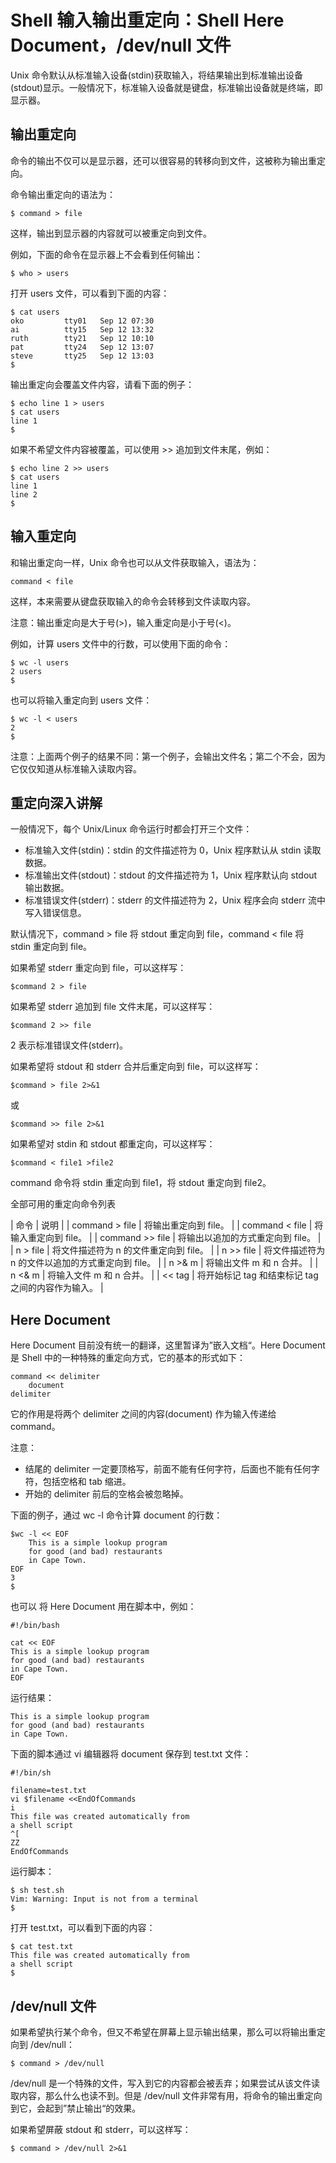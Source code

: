 # Shell 输入输出重定向：Shell Here Document，/dev/null 文件

Unix 命令默认从标准输入设备(stdin)获取输入，将结果输出到标准输出设备(stdout)显示。一般情况下，标准输入设备就是键盘，标准输出设备就是终端，即显示器。

## 输出重定向

命令的输出不仅可以是显示器，还可以很容易的转移向到文件，这被称为输出重定向。

命令输出重定向的语法为：

```
$ command > file
```

这样，输出到显示器的内容就可以被重定向到文件。

例如，下面的命令在显示器上不会看到任何输出：

```
$ who > users
```

打开 users 文件，可以看到下面的内容：

```
$ cat users
oko         tty01   Sep 12 07:30
ai          tty15   Sep 12 13:32
ruth        tty21   Sep 12 10:10
pat         tty24   Sep 12 13:07
steve       tty25   Sep 12 13:03
$
```

输出重定向会覆盖文件内容，请看下面的例子：

```
$ echo line 1 > users
$ cat users
line 1
$
```

如果不希望文件内容被覆盖，可以使用 >> 追加到文件末尾，例如：

```
$ echo line 2 >> users
$ cat users
line 1
line 2
$
```

## 输入重定向

和输出重定向一样，Unix 命令也可以从文件获取输入，语法为：

```
command < file
```

这样，本来需要从键盘获取输入的命令会转移到文件读取内容。

注意：输出重定向是大于号(>)，输入重定向是小于号(<)。

例如，计算 users 文件中的行数，可以使用下面的命令：

```
$ wc -l users
2 users
$
```

也可以将输入重定向到 users 文件：

```
$ wc -l < users
2
$
```

注意：上面两个例子的结果不同：第一个例子，会输出文件名；第二个不会，因为它仅仅知道从标准输入读取内容。

## 重定向深入讲解

一般情况下，每个 Unix/Linux 命令运行时都会打开三个文件：

*   标准输入文件(stdin)：stdin 的文件描述符为 0，Unix 程序默认从 stdin 读取数据。
*   标准输出文件(stdout)：stdout 的文件描述符为 1，Unix 程序默认向 stdout 输出数据。
*   标准错误文件(stderr)：stderr 的文件描述符为 2，Unix 程序会向 stderr 流中写入错误信息。

默认情况下，command > file 将 stdout 重定向到 file，command < file 将 stdin 重定向到 file。

如果希望 stderr 重定向到 file，可以这样写：

```
$command 2 > file
```

如果希望 stderr 追加到 file 文件末尾，可以这样写：

```
$command 2 >> file
```

2 表示标准错误文件(stderr)。

如果希望将 stdout 和 stderr 合并后重定向到 file，可以这样写：

```
$command > file 2>&1
```

或

```
$command >> file 2>&1
```

如果希望对 stdin 和 stdout 都重定向，可以这样写：

```
$command < file1 >file2
```

command 命令将 stdin 重定向到 file1，将 stdout 重定向到 file2。 

全部可用的重定向命令列表

| 命令 | 说明 |
| command > file | 将输出重定向到 file。 |
| command < file | 将输入重定向到 file。 |
| command >> file | 将输出以追加的方式重定向到 file。 |
| n > file | 将文件描述符为 n 的文件重定向到 file。 |
| n >> file | 将文件描述符为 n 的文件以追加的方式重定向到 file。 |
| n >& m | 将输出文件 m 和 n 合并。 |
| n <& m | 将输入文件 m 和 n 合并。 |
| << tag | 将开始标记 tag 和结束标记 tag 之间的内容作为输入。 |

## Here Document

Here Document 目前没有统一的翻译，这里暂译为”嵌入文档“。Here Document 是 Shell 中的一种特殊的重定向方式，它的基本的形式如下：

```
command << delimiter
    document
delimiter
```

它的作用是将两个 delimiter 之间的内容(document) 作为输入传递给 command。

注意：

*   结尾的 delimiter 一定要顶格写，前面不能有任何字符，后面也不能有任何字符，包括空格和 tab 缩进。
*   开始的 delimiter 前后的空格会被忽略掉。

下面的例子，通过 wc -l 命令计算 document 的行数：

```
$wc -l << EOF
    This is a simple lookup program
    for good (and bad) restaurants
    in Cape Town.
EOF
3
$
```

也可以 将 Here Document 用在脚本中，例如：

```
#!/bin/bash

cat << EOF
This is a simple lookup program
for good (and bad) restaurants
in Cape Town.
EOF
```

运行结果：

```
This is a simple lookup program
for good (and bad) restaurants
in Cape Town.
```

下面的脚本通过 vi 编辑器将 document 保存到 test.txt 文件：

```
#!/bin/sh

filename=test.txt
vi $filename <<EndOfCommands
i
This file was created automatically from
a shell script
^[
ZZ
EndOfCommands
```

运行脚本：

```
$ sh test.sh
Vim: Warning: Input is not from a terminal
$
```

打开 test.txt，可以看到下面的内容：

```
$ cat test.txt
This file was created automatically from
a shell script
$
```

## /dev/null 文件

如果希望执行某个命令，但又不希望在屏幕上显示输出结果，那么可以将输出重定向到 /dev/null：

```
$ command > /dev/null
```

/dev/null 是一个特殊的文件，写入到它的内容都会被丢弃；如果尝试从该文件读取内容，那么什么也读不到。但是 /dev/null 文件非常有用，将命令的输出重定向到它，会起到”禁止输出“的效果。

如果希望屏蔽 stdout 和 stderr，可以这样写：

```
$ command > /dev/null 2>&1
```